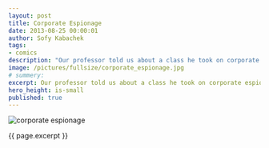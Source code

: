 ```yaml
---
layout: post
title: Corporate Espionage
date: 2013-08-25 00:00:01
author: Sofy Kabachek
tags:
- comics
description: "Our professor told us about a class he took on corporate espionage. This is what it looked like in my head."
image: /pictures/fullsize/corporate_espionage.jpg
# summery:
excerpt: Our professor told us about a class he took on corporate espionage. This is what it looked like in my head.
hero_height: is-small
published: true
---
```


![corporate espionage]({{page.image}})

{{ page.excerpt }}